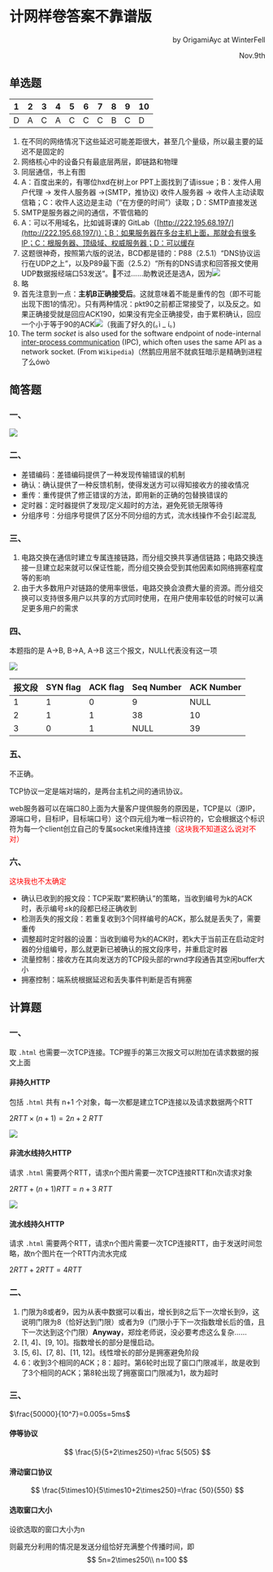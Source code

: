 # 计网样卷答案不靠谱版

<p align=right>by OrigamiAyc at WinterFell</p>

<p align=right>Nov.9th</p>

## 单选题

| 1    | 2    | 3    | 4    | 5    | 6    | 7    | 8    | 9    | 10   |
| ---- | ---- | ---- | ---- | ---- | ---- | ---- | ---- | ---- | ---- |
| D    | A    | C    | A    | C    | C    | C    | B    | C    | D    |

1. 在不同的网络情况下这些延迟可能差距很大，甚至几个量级，所以最主要的延迟不是固定的
2. 网络核心中的设备只有最底层两层，即链路和物理
3. 同层通信，书上有图
4. A：百度出来的，有哪位hxd在树上or PPT上面找到了请issue；B：发件人用户代理 -> 发件人服务器 ->(SMTP，推协议) 收件人服务器 -> 收件人主动读取信箱；C：收件人这边是主动（“在方便的时间”）读取；D：SMTP直接发送
5. SMTP是服务器之间的通信，不管信箱的
6. A：可以不用域名，比如诚哥课的 GitLab（[http://222.195.68.197/](http://222.195.68.197/)）；B：如果服务器在多台主机上面，那就会有很多IP；C：根服务器、顶级域、权威服务器；D：可以缓存
7. 这题很神奇，按照第六版的说法，BCD都是错的：P88（2.5.1）“DNS协议运行在UDP之上“，以及P89最下面（2.5.2）“所有的DNS请求和回答报文使用UDP数据报经端口53发送“。🤣不过……助教说还是选A，因为![](images/1_7.png)
8. 略
9. 首先注意到一点：**主机B正确接受后**。这就意味着不能是重传的包（即不可能出现下图1的情况）。只有两种情况：pkt90之前都正常接受了，以及反之。如果正确接受就是回应ACK190，如果没有完全正确接受，由于累积确认，回应一个小于等于90的ACK![](images/1_9.jpeg)（我画了好久的(｡ì _ í｡)
10. The term *socket* is also used for the software endpoint of node-internal [inter-process communication](https://en.wikipedia.org/wiki/Inter-process_communication) (IPC), which often uses the same API as a network socket. (From `Wikipedia`)（然鹅应用层不就疯狂暗示是精确到进程了么ówò

## 简答题

### 一、

![](images/2_1_answer.jpeg)

### 二、

- 差错编码：差错编码提供了一种发现传输错误的机制
- 确认：确认提供了一种反馈机制，使得发送方可以得知接收方的接收情况
- 重传：重传提供了修正错误的方法，即用新的正确的包替换错误的
- 定时器：定时器提供了发现/定义超时的方法，避免死锁无限等待
- 分组序号：分组序号提供了区分不同分组的方式，流水线操作不会引起混乱

### 三、

1. 电路交换在通信时建立专属连接链路，而分组交换共享通信链路；电路交换连接一旦建立起来就可以保证性能，而分组交换会受到其他因素如网络拥塞程度等的影响
2. 由于大多数用户对链路的使用率很低，电路交换会浪费大量的资源。而分组交换可以支持很多用户以共享的方式同时使用，在用户使用率较低的时候可以满足更多用户的需求

### 四、

本题指的是 A->B, B->A, A->B 这三个报文，NULL代表没有这一项

![](images/2_4.png)

| 报文段 | SYN flag | ACK flag | Seq Number | ACK Number |
| ------ | -------- | -------- | ---------- | ---------- |
| 1      | 1        | 0        | 9          | NULL       |
| 2      | 1        | 1        | 38         | 10         |
| 3      | 0        | 1        | NULL       | 39         |

### 五、

不正确。

TCP协议一定是端对端的，是两台主机之间的通讯协议。

web服务器可以在端口80上面为大量客户提供服务的原因是，TCP是以（源IP，源端口号，目标IP，目标端口号）这个四元组为唯一标识符的，它会根据这个标识符为每一个client创立自己的专属socket来维持连接<font color=red>（这块我不知道这么说对不对）</font>

### 六、

<font color=red>这块我也不太确定</font>

- 确认已收到的报文段：TCP采取“累积确认”的策略，当收到编号为k的ACK时，表示编号≤k的段都已经正确收到
- 检测丢失的报文段：若重复收到3个同样编号的ACK，那么就是丢失了，需要重传
- 调整超时定时器的设置：当收到编号为k的ACK时，若k大于当前正在启动定时器的分组编号，那么就更新已被确认的报文段序号，并重启定时器
- 流量控制：接收方在其向发送方的TCP段头部的rwnd字段通告其空闲buffer大小
- 拥塞控制：端系统根据延迟和丢失事件判断是否有拥塞

## 计算题

### 一、

取 `.html` 也需要一次TCP连接。TCP握手的第三次报文可以附加在请求数据的报文上面

#### 非持久HTTP

包括 `.html` 共有 n+1 个对象，每一次都是建立TCP连接以及请求数据两个RTT

$2RTT\times(n+1)=2n+2\ RTT$

![](images/3_1_1.png)

#### 非流水线持久HTTP

请求 `.html` 需要两个RTT，请求n个图片需要一次TCP连接RTT和n次请求对象

$2RTT+(n+1)RTT=n+3\ RTT$

![](images/3_1_2.png)

#### 流水线持久HTTP

请求 `.html` 需要两个RTT，请求n个图片需要一次TCP连接RTT，由于发送时间忽略，故n个图片在一个RTT内流水完成

$2RTT+2RTT=4RTT$

### 二、

1. 门限为8或者9，因为从表中数据可以看出，增长到8之后下一次增长到9，这说明门限为8（恰好达到门限）或者为9（门限小于下一次指数增长后的值，且下一次达到这个门限）**Anyway**，郑烇老师说，没必要考虑这么复杂……
2. [1, 4]、[9, 10]。指数增长的部分是慢启动。
3. [5, 6]、[7, 8]、[11, 12]。线性增长的部分是拥塞避免阶段
4. 6：收到3个相同的ACK；8：超时。第6轮时出现了窗口门限减半，故是收到了3个相同的ACK；第8轮出现了拥塞窗口门限减为1，故为超时

### 三、

$\frac{50000}{10^7}=0.005s=5ms$

#### 停等协议

$$
\frac{5}{5+2\times250}=\frac 5{505}
$$

#### 滑动窗口协议

$$
\frac{5\times10}{5\times10+2\times250}=\frac {50}{550}
$$

#### 选取窗口大小

设欲选取的窗口大小为n

则最充分利用的情况是发送分组恰好充满整个传播时间，即
$$
5n=2\times250\\
n=100
$$
